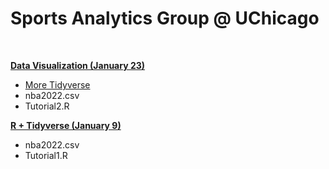 # Sports Analytics Group @ UChicago

<br>

**[Data Visualization (January 23)](https://skdeshpande91.github.io/wharton_moneyball/lecture2.html)** <br>
* [More Tidyverse](https://skdeshpande91.github.io/wharton_moneyball/lecture3.html)
* nba2022.csv
* Tutorial2.R

**[R + Tidyverse (January 9)](https://skdeshpande91.github.io/wharton_moneyball/tc_lecture1.html)**
* nba2022.csv
* Tutorial1.R

